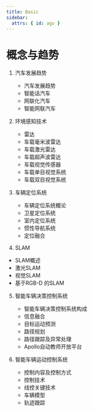 ```yaml
---
title: Basic
sidebar:
  attrs: { id: agv }
---
```


# 概念与趋势

1. 汽车发展趋势
    * 汽车发展趋势
    * 智能话汽车
    * 网联化汽车
    * 智能网联汽车
2. 环境感知技术
   * 雷达
   * 车载毫米波雷达
   * 车载激光雷达
   * 车载超声波雷达
   * 车载视觉传感器
   * 车载单目视觉系统
   * 车载双目视觉系统

3. 车辆定位系统
   * 车辆定位系统概论
   * 卫星定位系统
   * 室内定位系统
   * 惯性导航系统
   * 定位融合
  
4.  SLAM
   * SLAM概述
   * 激光SLAM
   * 视觉SLAM
   * 基于RGB-D 的SLAM

5. 智能车辆决策控制系统
   * 智能车辆决策控制系统构成
   * 信息融合
   * 目标运动预测
   * 路径规划
   * 路径跟踪及异常处理
   * Apollo自动教师开放平台

6. 智能车辆运动控制系统
   * 控制内容及控制方式
   * 控制技术
   * 线控关键技术
   * 车辆模型
   * 轨迹跟踪
   